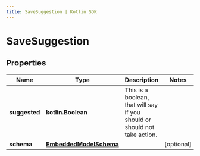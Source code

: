 ```yaml
---
title: SaveSuggestion | Kotlin SDK
---
```



# SaveSuggestion

## Properties
Name | Type | Description | Notes
------------ | ------------- | ------------- | -------------
**suggested** | **kotlin.Boolean** | This is a boolean, that will say if you should or should not take action. | 
**schema** | [**EmbeddedModelSchema**](EmbeddedModelSchema) |  |  [optional]



